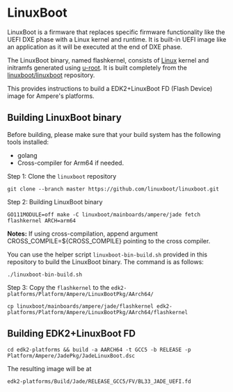 # LinuxBoot

LinuxBoot is a firmware that replaces specific firmware functionality like the UEFI DXE phase with a Linux kernel and runtime. It is built-in UEFI image like an application as it will be executed at the end of DXE phase.

The LinuxBoot binary, named flashkernel, consists of [Linux](https://kernel.org) kernel and initramfs generated using [u-root](https://github.com/u-root/u-root). It is built completely from the [linuxboot/linuxboot](https://github.com/linuxboot/linuxboot) repository.

This provides instructions to build a EDK2+LinuxBoot FD (Flash Device) image for Ampere's platforms.

## Building LinuxBoot binary

Before building, please make sure that your build system has the following tools installed:

* golang
* Cross-compiler for Arm64 if needed.

Step 1: Clone the `linuxboot` repository

```shell
git clone --branch master https://github.com/linuxboot/linuxboot.git
```

Step 2: Building LinuxBoot binary

```shell
GO111MODULE=off make -C linuxboot/mainboards/ampere/jade fetch flashkernel ARCH=arm64
```

**Notes:** If using cross-compilation, append argument CROSS_COMPILE=${CROSS_COMPILE} pointing to the cross compiler.

You can use the helper script `linuxboot-bin-build.sh` provided in this repository to build the LinuxBoot binary. The command is as follows:

```shell
./linuxboot-bin-build.sh
```

Step 3: Copy the `flashkernel` to the `edk2-platforms/Platform/Ampere/LinuxBootPkg/AArch64/`

```shell
cp linuxboot/mainboards/ampere/jade/flashkernel edk2-platforms/Platform/Ampere/LinuxBootPkg/AArch64/flashkernel
```

## Building EDK2+LinuxBoot FD

```shell
cd edk2-platforms && build -a AARCH64 -t GCC5 -b RELEASE -p Platform/Ampere/JadePkg/JadeLinuxBoot.dsc
```

The resulting image will be at

`edk2-platforms/Build/Jade/RELEASE_GCC5/FV/BL33_JADE_UEFI.fd`
